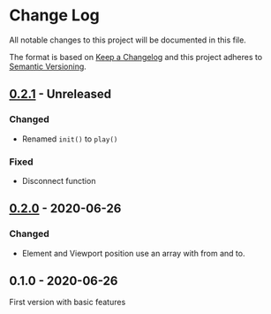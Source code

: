 # Change Log

All notable changes to this project will be documented in this file.

The format is based on [Keep a Changelog](http://keepachangelog.com/)
and this project adheres to [Semantic Versioning](http://semver.org/).

## [0.2.1] - Unreleased
### Changed
- Renamed `init()` to `play()`

### Fixed
- Disconnect function

## [0.2.0] - 2020-06-26
### Changed
- Element and Viewport position use an array with from and to.

## 0.1.0 - 2020-06-26
First version with basic features

[0.2.1]: https://github.com/oom-components/scroll-styles/compare/v0.2.0...HEAD
[0.2.0]: https://github.com/oom-components/scroll-styles/compare/v0.1.0...v0.2.0
